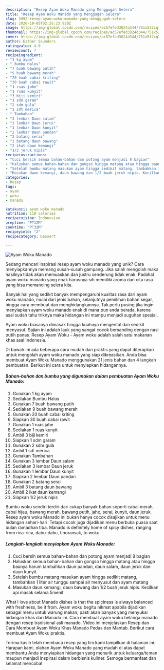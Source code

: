 ```yaml
---
description: "Resep Ayam Woku Manado yang Menggugah Selera"
title: "Resep Ayam Woku Manado yang Menggugah Selera"
slug: 3892-resep-ayam-woku-manado-yang-menggugah-selera
date: 2020-10-05T02:26:23.920Z
image: https://img-global.cpcdn.com/recipes/ac57efed3024d344/751x532cq70/ayam-woku-manado-foto-resep-utama.jpg
thumbnail: https://img-global.cpcdn.com/recipes/ac57efed3024d344/751x532cq70/ayam-woku-manado-foto-resep-utama.jpg
cover: https://img-global.cpcdn.com/recipes/ac57efed3024d344/751x532cq70/ayam-woku-manado-foto-resep-utama.jpg
author: Esther Saunders
ratingvalue: 4.9
reviewcount: 7
recipeingredient:
- "1 kg ayam"
- " Bumbu Halus"
- "7 buah bawang putih"
- "9 buah bawang merah"
- "20 buah cabai kriting"
- "30 buah cabai rawit"
- "1 ruas jahe"
- "1 ruas kunyit"
- "3 biji kemiri"
- "1 sdm garam"
- "2 sdm gula"
- "1 sdt merica"
- " Tambahan"
- "3 lembar Daun salam"
- "3 lembar Daun jeruk"
- "1 lembar Daun kunyit"
- "2 lembar Daun pandan"
- "2 batang serai"
- "3 batang daun bawang"
- "2 ikat daun kemangi"
- "1/2 jeruk nipis"
recipeinstructions:
- "Cuci bersih semua bahan-bahan dan potong ayam menjadi 8 bagian"
- "Haluskan semua bahan-bahan dan gongso hingga matang atau hingga baunya harum tambahkan daun pandan, daun salam, daun jeruk dan daun kunyit."
- "Setelah bumbu matang masukan ayam hingga sedikit matang, tambahkan 1 liter air tunggu sampai air menyusut dan ayam matang"
- "Masukan daun kemangi, daun bawang dan 1/2 buah jeruk nipis. Kecilkan api masak selama 5menit"
categories:
- Resep
tags:
- ayam
- woku
- manado

katakunci: ayam woku manado 
nutrition: 119 calories
recipecuisine: Indonesian
preptime: "PT12M"
cooktime: "PT32M"
recipeyield: "2"
recipecategory: Dessert

---
```



![Ayam Woku Manado](https://img-global.cpcdn.com/recipes/ac57efed3024d344/751x532cq70/ayam-woku-manado-foto-resep-utama.jpg)

Sedang mencari inspirasi resep ayam woku manado yang unik? Cara menyiapkannya memang susah-susah gampang. Jika salah mengolah maka hasilnya tidak akan memuaskan dan justru cenderung tidak enak. Padahal ayam woku manado yang enak harusnya sih memiliki aroma dan cita rasa yang bisa memancing selera kita.

Banyak hal yang sedikit banyak mempengaruhi kualitas rasa dari ayam woku manado, mulai dari jenis bahan, selanjutnya pemilihan bahan segar, hingga cara membuat dan menghidangkannya. Tak perlu pusing jika ingin menyiapkan ayam woku manado enak di mana pun anda berada, karena asal sudah tahu triknya maka hidangan ini mampu menjadi suguhan spesial.

Ayam woku biasanya dimasak hingga kuahnya mengental dan sedikit menyusut. Sajian ini adalah lauk yang sangat cocok bersanding dengan nasi putih panas. Resep Ayam Woku - Ayam woku adalah salah satu makanan khas asal Indonesia.


Di bawah ini ada beberapa cara mudah dan praktis yang dapat diterapkan untuk mengolah ayam woku manado yang siap dikreasikan. Anda bisa membuat Ayam Woku Manado menggunakan 21 jenis bahan dan 4 langkah pembuatan. Berikut ini cara untuk menyiapkan hidangannya.

<!--inarticleads1-->

##### Bahan-bahan dan bumbu yang digunakan dalam pembuatan Ayam Woku Manado:

1. Gunakan 1 kg ayam
1. Sediakan  Bumbu Halus
1. Gunakan 7 buah bawang putih
1. Sediakan 9 buah bawang merah
1. Gunakan 20 buah cabai kriting
1. Siapkan 30 buah cabai rawit
1. Gunakan 1 ruas jahe
1. Sediakan 1 ruas kunyit
1. Ambil 3 biji kemiri
1. Siapkan 1 sdm garam
1. Gunakan 2 sdm gula
1. Ambil 1 sdt merica
1. Gunakan  Tambahan
1. Gunakan 3 lembar Daun salam
1. Sediakan 3 lembar Daun jeruk
1. Gunakan 1 lembar Daun kunyit
1. Siapkan 2 lembar Daun pandan
1. Gunakan 2 batang serai
1. Ambil 3 batang daun bawang
1. Ambil 2 ikat daun kemangi
1. Siapkan 1/2 jeruk nipis


Bumbu woku sendiri terdiri dari cukup banyak bahan seperti cabai merah, cabai hijau, bawang merah, bawang putih, jahe, serai, kunyit, daun jeruk. Resep ayam woku Manado ini bukan hanya cocok disajikan untuk menu hidangan sehari-hari. Tetapi cocok juga dijadikan menu berbuka puasa saat bulan ramadhan tiba. Manado is definitely home of spicy dishes, ranging from rica-rica, dabu-dabu, tinoransak, to woku. 

<!--inarticleads2-->

##### Langkah-langkah menyiapkan Ayam Woku Manado:

1. Cuci bersih semua bahan-bahan dan potong ayam menjadi 8 bagian
1. Haluskan semua bahan-bahan dan gongso hingga matang atau hingga baunya harum tambahkan daun pandan, daun salam, daun jeruk dan daun kunyit.
1. Setelah bumbu matang masukan ayam hingga sedikit matang, tambahkan 1 liter air tunggu sampai air menyusut dan ayam matang
1. Masukan daun kemangi, daun bawang dan 1/2 buah jeruk nipis. Kecilkan api masak selama 5menit


What I love about Manado dishes is that the spiciness is always balanced with freshness, be it from. Ayam woku begitu nikmat apabila dijadikan sebagai menu untuk warung makan, pasti akan banyak yang menyukai hidangan khas dari Manado ini. Cara membuat ayam woku belanga manado dengan resep tradisional asli manado. Video ini menjelaskan Resep dan Cara Membuat Ayam Woku Khas Manado Pedas dan Mantab. Berikut cara membuat Ayam Woku praktis. 

Terima kasih telah membaca resep yang tim kami tampilkan di halaman ini. Harapan kami, olahan Ayam Woku Manado yang mudah di atas dapat membantu Anda menyiapkan hidangan yang menarik untuk keluarga/teman maupun menjadi inspirasi dalam berbisnis kuliner. Semoga bermanfaat dan selamat mencoba!

